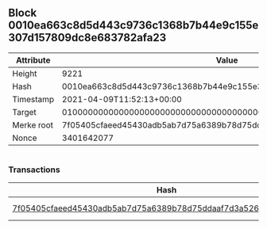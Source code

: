 ## Block 0010ea663c8d5d443c9736c1368b7b44e9c155e307d157809dc8e683782afa23

Attribute | Value
--- | ---
Height | 9221
Hash | 0010ea663c8d5d443c9736c1368b7b44e9c155e307d157809dc8e683782afa23
Timestamp | 2021-04-09T11:52:13+00:00
Target | 0100000000000000000000000000000000000000000000000000000000000000
Merke root | 7f05405cfaeed45430adb5ab7d75a6389b78d75ddaaf7d3a526d3cfe1c66606a
Nonce | 3401642077

```

```

### Transactions

Hash | Amount
--- | ---
[7f05405cfaeed45430adb5ab7d75a6389b78d75ddaaf7d3a526d3cfe1c66606a](7f05405cfaeed45430adb5ab7d75a6389b78d75ddaaf7d3a526d3cfe1c66606a.md) | 10.00000000 SKEPTI 
